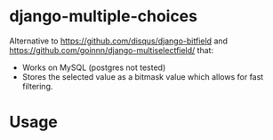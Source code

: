 # django-multiple-choices

Alternative to https://github.com/disqus/django-bitfield and https://github.com/goinnn/django-multiselectfield/ that:

- Works on MySQL (postgres not tested)
- Stores the selected value as a bitmask value which allows for fast filtering.

# Usage

